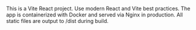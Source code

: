<!-- Use this file to provide workspace-specific custom instructions to Copilot. For more details, visit https://code.visualstudio.com/docs/copilot/copilot-customization#_use-a-githubcopilotinstructionsmd-file -->

This is a Vite React project. Use modern React and Vite best practices. The app is containerized with Docker and served via Nginx in production. All static files are output to /dist during build.
